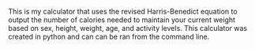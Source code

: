 This is my calculator that uses the revised Harris-Benedict equation to output the number of calories needed to maintain your current weight based on sex, height, weight, age, and activity levels. This calculator was created in python and can can be ran from the command line.